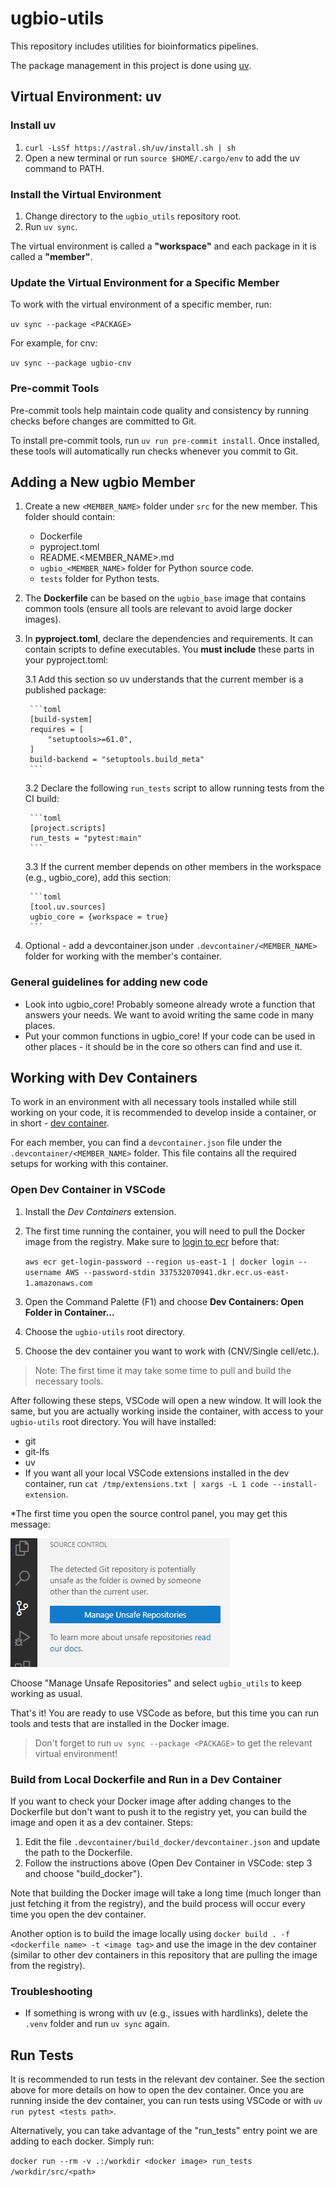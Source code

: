 # ugbio-utils

This repository includes utilities for bioinformatics pipelines.

The package management in this project is done using [uv](https://docs.astral.sh/uv/).

## Virtual Environment: uv

### Install uv
1. `curl -LsSf https://astral.sh/uv/install.sh | sh`
2. Open a new terminal or run `source $HOME/.cargo/env` to add the uv command to PATH.

### Install the Virtual Environment
1. Change directory to the `ugbio_utils` repository root.
2. Run `uv sync`.

The virtual environment is called a **"workspace"** and each package in it is called a **"member"**.

### Update the Virtual Environment for a Specific Member
To work with the virtual environment of a specific member, run:

`uv sync --package <PACKAGE>`

For example, for cnv:

`uv sync --package ugbio-cnv`
### Pre-commit Tools
Pre-commit tools help maintain code quality and consistency by running checks before changes are committed to Git.

To install pre-commit tools, run `uv run pre-commit install`.
Once installed, these tools will automatically run checks whenever you commit to Git.


## Adding a New ugbio Member
1. Create a new `<MEMBER_NAME>` folder under `src` for the new member. This folder should contain:
    - Dockerfile
    - pyproject.toml
    - README.<MEMBER_NAME>.md
    - `ugbio_<MEMBER_NAME>` folder for Python source code.
    - `tests` folder for Python tests.

2. The **Dockerfile** can be based on the `ugbio_base` image that contains common tools (ensure all tools are relevant to avoid large docker images).
3. In **pyproject.toml**, declare the dependencies and requirements. It can contain scripts to define executables. You **must include** these parts in your pyproject.toml:

    3.1 Add this section so uv understands that the current member is a published package:

        ```toml
        [build-system]
        requires = [
            "setuptools>=61.0",
        ]
        build-backend = "setuptools.build_meta"
        ```

    3.2 Declare the following `run_tests` script to allow running tests from the CI build:

        ```toml
        [project.scripts]
        run_tests = "pytest:main"
        ```

    3.3 If the current member depends on other members in the workspace (e.g., ugbio_core), add this section:

        ```toml
        [tool.uv.sources]
        ugbio_core = {workspace = true}
        ```
4. Optional - add a devcontainer.json under `.devcontainer/<MEMBER_NAME>` folder for working with the member's container.

### General guidelines for adding new code
* Look into ugbio_core! Probably someone already wrote a function that answers your needs. We want to avoid writing the same code in many places.
* Put your common functions in ugbio_core! If your code can be used in other places - it should be in the core so others can find and use it.


## Working with Dev Containers
To work in an environment with all necessary tools installed while still working on your code, it is recommended to develop inside a container, or in short - [dev container](https://containers.dev/).

For each member, you can find a `devcontainer.json` file under the `.devcontainer/<MEMBER_NAME>` folder. This file contains all the required setups for working with this container.

### Open Dev Container in VSCode
1. Install the *Dev Containers* extension.
2. The first time running the container, you will need to pull the Docker image from the registry. Make sure to <u>login to ecr</u> before that:

    `aws ecr get-login-password --region us-east-1 | docker login --username AWS --password-stdin 337532070941.dkr.ecr.us-east-1.amazonaws.com`

3. Open the Command Palette (F1) and choose **Dev Containers: Open Folder in Container...**
4. Choose the `ugbio-utils` root directory.
5. Choose the dev container you want to work with (CNV/Single cell/etc.).

> Note: The first time it may take some time to pull and build the necessary tools.

After following these steps, VSCode will open a new window. It will look the same, but you are actually working inside the container, with access to your `ugbio-utils` root directory. You will have installed:
* git
* git-lfs
* uv
* If you want all your local VSCode extensions installed in the dev container, run `cat /tmp/extensions.txt | xargs -L 1 code --install-extension`.

*The first time you open the source control panel, you may get this message:

![alt text](.devcontainer/image.png)

Choose "Manage Unsafe Repositories" and select `ugbio_utils` to keep working as usual.

That's it! You are ready to use VSCode as before, but this time you can run tools and tests that are installed in the Docker image.

> Don't forget to run `uv sync --package <PACKAGE>` to get the relevant virtual environment!

### Build from Local Dockerfile and Run in a Dev Container
If you want to check your Docker image after adding changes to the Dockerfile but don't want to push it to the registry yet, you can build the image and open it as a dev container. Steps:

1. Edit the file `.devcontainer/build_docker/devcontainer.json` and update the path to the Dockerfile.
2. Follow the instructions above (Open Dev Container in VSCode: step 3 and choose "build_docker").

Note that building the Docker image will take a long time (much longer than just fetching it from the registry), and the build process will occur every time you open the dev container.

Another option is to build the image locally using `docker build . -f <dockerfile name> -t <image tag>` and use the image in the dev container (similar to other dev containers in this repository that are pulling the image from the registry).

### Troubleshooting

- If something is wrong with uv (e.g., issues with hardlinks), delete the `.venv` folder and run `uv sync` again.

## Run Tests
It is recommended to run tests in the relevant dev container. See the section above for more details on how to open the dev container. Once you are running inside the dev container, you can run tests using VSCode or with `uv run pytest <tests path>`.

Alternatively, you can take advantage of the "run_tests" entry point we are adding to each docker. Simply run:

`docker run --rm -v .:/workdir <docker image> run_tests /workdir/src/<path>`

